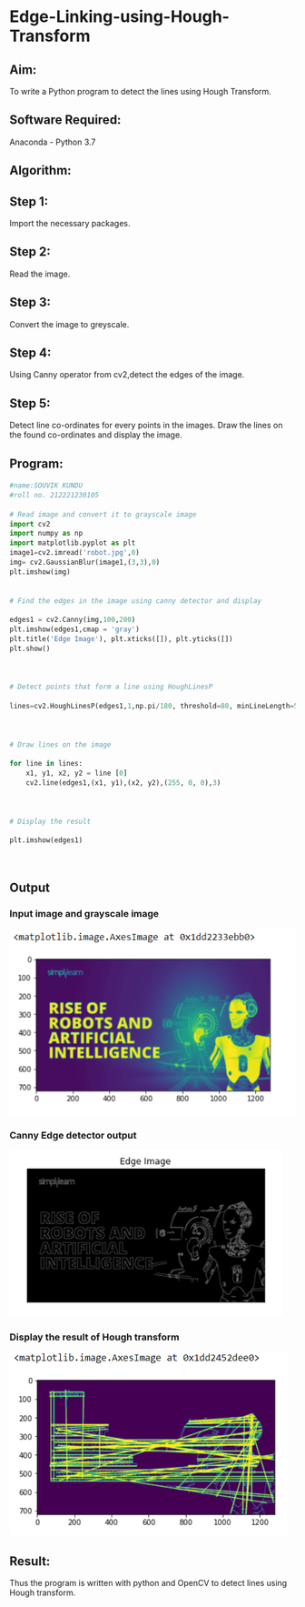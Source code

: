 # Edge-Linking-using-Hough-Transform
## Aim:
To write a Python program to detect the lines using Hough Transform.

## Software Required:
Anaconda - Python 3.7

## Algorithm:
## Step 1:
Import the necessary packages.

## Step 2:
Read the image.

## Step 3:
Convert the image to greyscale.

## Step 4:
Using Canny operator from cv2,detect the edges of the image.

## Step 5:
Detect line co-ordinates for every points in the images. Draw the lines on the found co-ordinates and display the image.

## Program:
```Python
#name:SOUVIK KUNDU
#roll no. 212221230105

# Read image and convert it to grayscale image
import cv2
import numpy as np
import matplotlib.pyplot as plt
image1=cv2.imread('robot.jpg',0)
img= cv2.GaussianBlur(image1,(3,3),0)
plt.imshow(img)


# Find the edges in the image using canny detector and display

edges1 = cv2.Canny(img,100,200)
plt.imshow(edges1,cmap = 'gray')
plt.title('Edge Image'), plt.xticks([]), plt.yticks([])
plt.show()



# Detect points that form a line using HoughLinesP

lines=cv2.HoughLinesP(edges1,1,np.pi/180, threshold=80, minLineLength=50,maxLineGap=250)



# Draw lines on the image

for line in lines:
    x1, y1, x2, y2 = line [0] 
    cv2.line(edges1,(x1, y1),(x2, y2),(255, 0, 0),3)



# Display the result

plt.imshow(edges1)




```
## Output



### Input image and grayscale image

![git logo](4.png)

### Canny Edge detector output

![git logo](2.png)


### Display the result of Hough transform
![git logo](5.png)



## Result:
Thus the program is written with python and OpenCV to detect lines using Hough transform. 
